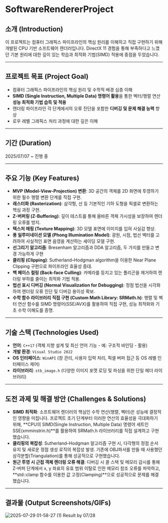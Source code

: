 # SoftwareRendererProject

## **소개 (Introduction)**
이 프로젝트는 컴퓨터 그래픽스 파이프라인의 핵심 원리를 이해하고 직접 구현하기 위해 개발된 CPU 기반 소프트웨어 렌더러입니다. DirectX 11 경험을 통해 부족하다고 느꼈던 기본 원리에 대한 깊이 있는 학습과 최적화 기법(SIMD) 적용에 중점을 두었습니다.

---

## **프로젝트 목표 (Project Goal)**
* 컴퓨터 그래픽스 파이프라인의 핵심 원리 및 수학적 배경 심층 이해
* **SIMD (Single Instruction, Multiple Data) 명령어 활용**을 통한 벡터/행렬 연산 **성능 최적화 기법 습득 및 적용**
* 렌더링 파이프라인 각 단계에서의 오류 진단을 포함한 **디버깅 및 문제 해결 능력** 향상
* 로우 레벨 그래픽스 처리 과정에 대한 깊은 이해

---

## **기간 (Duration)**
2025/07/07 ~ 진행 중

---

## **주요 기능 (Key Features)**
* **MVP (Model-View-Projection) 변환**: 3D 공간의 객체를 2D 화면에 투영하기 위한 필수 행렬 변환 단계를 직접 구현.
* **래스터화 (Rasterization)**: 삼각형, 선 등 기본적인 기하 도형을 픽셀로 변환하는 핵심 과정 구현.
* **Z-버퍼링 (Z-Buffering)**: 깊이 테스트를 통해 올바른 객체 가시성을 보장하여 렌더링 오류를 방지.
* **텍스처 매핑 (Texture Mapping)**: 3D 모델 표면에 이미지를 입혀 사실감 향상.
* **퐁 일루미네이션 모델 (Phong Illumination Model)**: 광원, 시점, 법선 벡터를 고려하여 사실적인 표면 음영을 계산하는 셰이딩 모델 구현.
* **선그리기 알고리즘**: Bresenham 알고리즘과 DDA 알고리즘, 두 가지를 만들고 변경 가능하게 구현
* **클리핑 (Clipping)**: Sutherland–Hodgman algorithm을 이용한 Near Plane Clipping 구현으로 파이프라인 효율성 증대.
* **백 페이스 컬링 (Back-face Culling)**: 카메라를 등지고 있는 폴리곤을 제거하여 렌더링 부하를 줄이는 최적화 기법 적용.
* **법선 표시 디버깅 (Normal Visualization for Debugging)**: 정점 법선을 시각화하여 렌더링 오류 진단 및 디버깅 용이성 확보.
* **수학 함수 라이브러리 직접 구현 (Custom Math Library: SRMath.h)**: 행렬 및 벡터 연산 함수를 SIMD 명령어(SSE/AVX)를 활용하여 직접 구현, 성능 최적화와 기초 수학 이해도를 증명.

---

## **기술 스택 (Technologies Used)**
* **언어**: `C++17` (객체 지향 설계 및 최신 언어 기능 - 예: 구조적 바인딩 - 활용)
* **개발 환경**: `Visual Studio 2022`
* **OS 인터페이스**: `WinAPI` (창 관리, 사용자 입력 처리, 픽셀 버퍼 접근 등 OS 레벨 인터페이스 제어)
* **라이브러리**: `stb_image.h` (다양한 이미지 포맷 로딩 및 파싱을 위한 단일 헤더 라이브러리)

---

## **도전 과제 및 해결 방안 (Challenges & Solutions)**
* **SIMD 최적화**: 소프트웨어 렌더러의 핵심인 수학 연산(행렬, 벡터)은 성능에 결정적인 영향을 미칩니다. 프로젝트 초기 단계부터 이러한 연산의 효율성을 극대화하기 위해, **CPU의 SIMD(Single Instruction, Multiple Data) 명령어 세트인 SSE(xmminstrin.h)**를 활용하여 SRMath.h 라이브러리를 직접 설계하고 구현했습니다. 
* **클리핑의 복잡성**: Sutherland–Hodgman 알고리즘 구현 시, 다각형의 정점 순서 유지 및 새로운 정점 생성 로직의 복잡성 발생. 기존에 OBJ파서를 만들 때 사용했던 삼각분할(Triangulation)를 통해 성공적으로 구현했습니다.
* **원근 투영 시 근접 객체 렌더링 오류 해결**: 디버깅 시 콜 스택 및 메모리 감시를 통해 Z-버퍼 단계에서 x, y 좌표의 유효 범위 이탈로 인한 메모리 참조 오류를 파악하고, **std::clamp 함수를 이용한 값 고정(Clamping)**으로 성공적으로 문제를 해결했습니다.

---

## **결과물 (Output Screenshots/GIFs)**

![2025-07-29 01-58-27 (1)](https://github.com/user-attachments/assets/3db5a4bc-7764-4d8e-a99f-8185a08df974)
Result by 07/28

